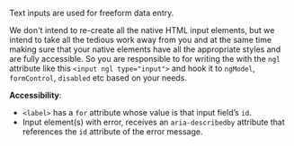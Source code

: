 Text inputs are used for freeform data entry.

We don't intend to re-create all the native HTML input elements, but we intend to take all the tedious work away from you and at the same time making sure that your native elements have all the appropriate styles and are fully accessible. So you are responsible to for writing the with the `ngl` attribute like this `<input ngl type="input">` and hook it to `ngModel`, `formControl`, `disabled` etc based on your needs.

**Accessibility**:

  * `<label>` has a `for` attribute whose value is that input field’s `id`.
  * Input element(s) with error, receives an `aria-describedby` attribute that references the `id` attribute of the error message.
